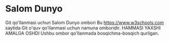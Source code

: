 # Salom Dunyo
Git qo'llanmasi uchun Salom Dunyo ombori
Bu https://www.w3schools.com saytida Git o'quv qo'llanmasi uchun namuna omboridir.
HAMMASI YAXSHI AMALGA OSHDI
Ushbu ombor qo'llanmada bosqichma-bosqich qurilgan.
